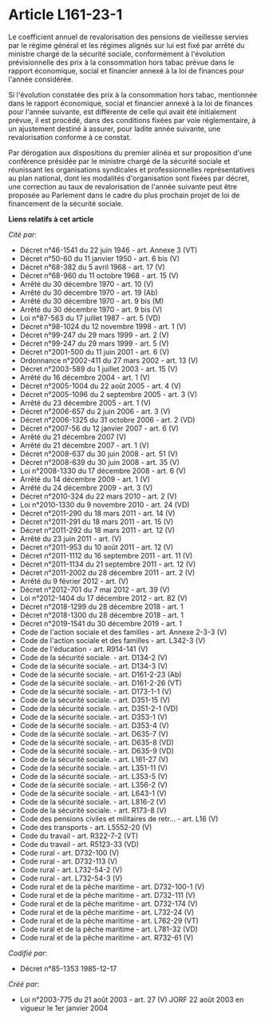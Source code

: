 # Article L161-23-1

Le coefficient annuel de revalorisation des pensions de vieillesse servies par le régime général et les régimes alignés sur
lui est fixé par arrêté du ministre chargé de la sécurité sociale, conformément à l'évolution prévisionnelle des prix à la
consommation hors tabac prévue dans le rapport économique, social et financier annexé à la loi de finances pour l'année
considérée.

Si l'évolution constatée des prix à la consommation hors tabac, mentionnée dans le rapport économique, social et financier
annexé à la loi de finances pour l'année suivante, est différente de celle qui avait été initialement prévue, il est procédé,
dans des conditions fixées par voie réglementaire, à un ajustement destiné à assurer, pour ladite année suivante, une
revalorisation conforme à ce constat.

Par dérogation aux dispositions du premier alinéa et sur proposition d'une conférence présidée par le ministre chargé de la
sécurité sociale et réunissant les organisations syndicales et professionnelles représentatives au plan national, dont les
modalités d'organisation sont fixées par décret, une correction au taux de revalorisation de l'année suivante peut être
proposée au Parlement dans le cadre du plus prochain projet de loi de financement de la sécurité sociale.

**Liens relatifs à cet article**

_Cité par_:

  - Décret n°46-1541 du 22 juin 1946 - art. Annexe 3 (VT)
  - Décret n°50-60 du 11 janvier 1950 - art. 6 bis (V)
  - Décret n°68-382 du 5 avril 1968 - art. 17 (V)
  - Décret n°68-960 du 11 octobre 1968 - art. 15 (V)
  - Arrêté du 30 décembre 1970 - art. 10 (V)
  - Arrêté du 30 décembre 1970 - art. 19 (Ab)
  - Arrêté du 30 décembre 1970 - art. 9 bis (M)
  - Arrêté du 30 décembre 1970 - art. 9 bis (V)
  - Loi n°87-563 du 17 juillet 1987 - art. 5 (VD)
  - Décret n°98-1024 du 12 novembre 1998 - art. 1 (V)
  - Décret n°99-247 du 29 mars 1999 - art. 2 (V)
  - Décret n°99-247 du 29 mars 1999 - art. 5 (V)
  - Décret n°2001-500 du 11 juin 2001 - art. 6 (V)
  - Ordonnance n°2002-411 du 27 mars 2002 - art. 13 (V)
  - Décret n°2003-589 du 1 juillet 2003 - art. 15 (V)
  - Arrêté du 16 décembre 2004 - art. 1 (V)
  - Décret n°2005-1004 du 22 août 2005 - art. 4 (V)
  - Décret n°2005-1096 du 2 septembre 2005 - art. 3 (V)
  - Arrêté du 23 décembre 2005 - art. 1 (V)
  - Décret n°2006-657 du 2 juin 2006 - art. 3 (V)
  - Décret n°2006-1325 du 31 octobre 2006 - art. 2 (VD)
  - Décret n°2007-56 du 12 janvier 2007 - art. 6 (V)
  - Arrêté du 21 décembre 2007 (V)
  - Arrêté du 21 décembre 2007 - art. 1 (V)
  - Décret n°2008-637 du 30 juin 2008 - art. 51 (V)
  - Décret n°2008-639 du 30 juin 2008 - art. 35 (V)
  - Loi n°2008-1330 du 17 décembre 2008 - art. 6 (V)
  - Arrêté du 14 décembre 2009 - art. 1 (V)
  - Arrêté du 24 décembre 2009 - art. 3 (V)
  - Décret n°2010-324 du 22 mars 2010 - art. 2 (V)
  - Loi n°2010-1330 du 9 novembre 2010 - art. 24 (VD)
  - Décret n°2011-290 du 18 mars 2011 - art. 14 (V)
  - Décret n°2011-291 du 18 mars 2011 - art. 15 (V)
  - Décret n°2011-292 du 18 mars 2011 - art. 12 (V)
  - Arrêté du 23 juin 2011 - art. (V)
  - Décret n°2011-953 du 10 août 2011 - art. 12 (V)
  - Décret n°2011-1112 du 16 septembre 2011 - art. 11 (V)
  - Décret n°2011-1134 du 21 septembre 2011 - art. 12 (V)
  - Décret n°2011-2002 du 28 décembre 2011 - art. 2 (V)
  - Arrêté du 9 février 2012 - art. (V)
  - Décret n°2012-701 du 7 mai 2012 - art. 39 (V)
  - Loi n°2012-1404 du 17 décembre 2012 - art. 82 (V)
  - Décret n°2018-1299 du 28 décembre 2018 - art. 1
  - Décret n°2018-1300 du 28 décembre 2018 - art. 1
  - Décret n°2019-1541 du 30 décembre 2019 - art. 1
  - Code de l'action sociale et des familles - art. Annexe 2-3-3 (V)
  - Code de l'action sociale et des familles - art. L342-3 (V)
  - Code de l'éducation - art. R914-141 (V)
  - Code de la sécurité sociale. - art. D134-2 (V)
  - Code de la sécurité sociale. - art. D134-3 (V)
  - Code de la sécurité sociale. - art. D161-2-23 (Ab)
  - Code de la sécurité sociale. - art. D161-2-26 (VT)
  - Code de la sécurité sociale. - art. D173-1-1 (V)
  - Code de la sécurité sociale. - art. D351-15 (V)
  - Code de la sécurité sociale. - art. D351-2-1 (VD)
  - Code de la sécurité sociale. - art. D353-1 (V)
  - Code de la sécurité sociale. - art. D353-4 (V)
  - Code de la sécurité sociale. - art. D635-7 (V)
  - Code de la sécurité sociale. - art. D635-8 (VD)
  - Code de la sécurité sociale. - art. D635-9 (VD)
  - Code de la sécurité sociale. - art. L161-27 (V)
  - Code de la sécurité sociale. - art. L351-11 (V)
  - Code de la sécurité sociale. - art. L353-5 (V)
  - Code de la sécurité sociale. - art. L356-2 (V)
  - Code de la sécurité sociale. - art. L643-1 (V)
  - Code de la sécurité sociale. - art. L816-2 (V)
  - Code de la sécurité sociale. - art. R173-8 (V)
  - Code des pensions civiles et militaires de retr... - art. L16 (V)
  - Code des transports - art. L5552-20 (V)
  - Code du travail - art. R322-7-2 (VT)
  - Code du travail - art. R5123-33 (VD)
  - Code rural - art. D732-100 (V)
  - Code rural - art. D732-113 (V)
  - Code rural - art. L732-54-2 (V)
  - Code rural - art. L732-54-3 (V)
  - Code rural et de la pêche maritime - art. D732-100-1 (V)
  - Code rural et de la pêche maritime - art. D732-111 (V)
  - Code rural et de la pêche maritime - art. D732-174 (V)
  - Code rural et de la pêche maritime - art. L732-24 (V)
  - Code rural et de la pêche maritime - art. L762-29 (VT)
  - Code rural et de la pêche maritime - art. L781-32 (VD)
  - Code rural et de la pêche maritime - art. R732-61 (V)

_Codifié par_:

  - Décret n°85-1353 1985-12-17

_Créé par_:

  - Loi n°2003-775 du 21 août 2003 - art. 27 (V) JORF 22 août 2003 en vigueur le 1er janvier 2004
